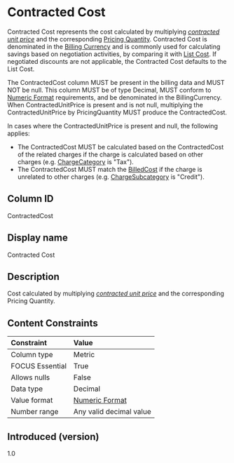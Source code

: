 # Contracted Cost

Contracted Cost represents the cost calculated by multiplying [*contracted unit price*](#glossary:contracted-unit-price) and the corresponding [Pricing Quantity](#pricingquantity). Contracted Cost is denominated in the [Billing Currency](#billingcurrency) and is commonly used for calculating savings based on negotiation activities, by comparing it with [List Cost](#listcost). If negotiated discounts are not applicable, the Contracted Cost defaults to the List Cost.

The ContractedCost column MUST be present in the billing data and MUST NOT be null. This column MUST be of type Decimal, MUST conform to [Numeric Format](#numericformat) requirements, and be denominated in the BillingCurrency. When ContractedUnitPrice is present and is not null, multiplying the ContractedUnitPrice by PricingQuantity MUST produce the ContractedCost.

In cases where the ContractedUnitPrice is present and null, the following applies:

* The ContractedCost MUST be calculated based on the ContractedCost of the related charges if the charge is calculated based on other charges (e.g. [ChargeCategory](#chargecategory) is "Tax").
* The ContractedCost MUST match the [BilledCost](#billedcost) if the charge is unrelated to other charges (e.g. [ChargeSubcategory](#chargesubcategory) is "Credit").

## Column ID

ContractedCost

## Display name

Contracted Cost

## Description

Cost calculated by multiplying [*contracted unit price*](#glossary:contracted-unit-price) and the corresponding Pricing Quantity.

## Content Constraints

| Constraint      | Value                   |
|:----------------|:------------------------|
| Column type     | Metric                  |
| FOCUS Essential | True                   |
| Allows nulls    | False                   |
| Data type       | Decimal                 |
| Value format    | [Numeric Format](#numericformat) |
| Number range    | Any valid decimal value |

## Introduced (version)

1.0
